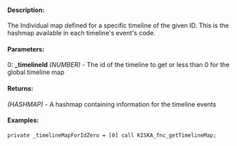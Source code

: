 #### Description:
The Individual map defined for a specific timeline of the given ID. This is the hashmap available in each timeline's event's code.

#### Parameters:
0: **_timelineId** *(NUMBER)* - The id of the timeline to get or less than 0for the global timeline map

#### Returns:
*(HASHMAP)* - A hashmap containing information for the timeline events

#### Examples:
```sqf
private _timelineMapForIdZero = [0] call KISKA_fnc_getTimelineMap;
```

